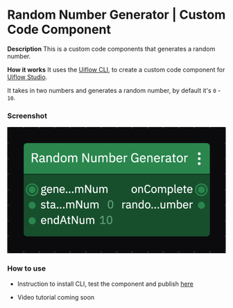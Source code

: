 # Random Number Generator | Custom Code Component

**Description**
This is a custom code components that generates a random number.

**How it works**
It uses the [Uiflow CLI](https://www.npmjs.com/package/@uiflow/cli), to create a custom code component for [Uiflow Studio](https://www.uiflow.com).

It takes in two numbers and generates a random number, by default it's `0` - `10`.

### Screenshot

<img src="images/in-studio.png">

### How to use

- Instruction to install CLI, test the component and publish [here](https://docs.uiflow.com/uiflow/build-custom-studio-components/install-uiflow-cli)

- Video tutorial coming soon 